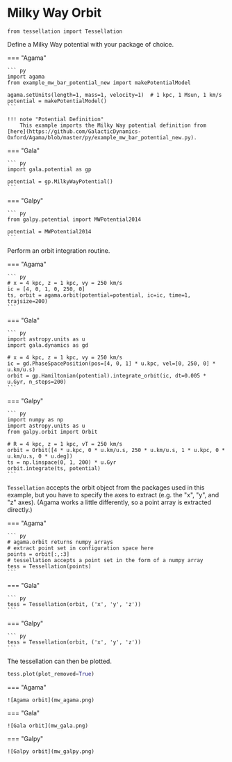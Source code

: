 # Milky Way Orbit

```
from tessellation import Tessellation
```

Define a Milky Way potential with your package of choice.

=== "Agama"

    ``` py
    import agama
    from example_mw_bar_potential_new import makePotentialModel

    agama.setUnits(length=1, mass=1, velocity=1)  # 1 kpc, 1 Msun, 1 km/s
    potential = makePotentialModel()
    ```

    !!! note "Potential Definition"
        This example imports the Milky Way potential definition from [here](https://github.com/GalacticDynamics-Oxford/Agama/blob/master/py/example_mw_bar_potential_new.py).

=== "Gala"

    ``` py
    import gala.potential as gp

    potential = gp.MilkyWayPotential()
    ```

=== "Galpy"

    ``` py
    from galpy.potential import MWPotential2014

    potential = MWPotential2014
    ```

Perform an orbit integration routine.

=== "Agama"

    ``` py
    # x = 4 kpc, z = 1 kpc, vy = 250 km/s
    ic = [4, 0, 1, 0, 250, 0]
    ts, orbit = agama.orbit(potential=potential, ic=ic, time=1, trajsize=200)
    ```

=== "Gala"

    ``` py
    import astropy.units as u
    import gala.dynamics as gd

    # x = 4 kpc, z = 1 kpc, vy = 250 km/s
    ic = gd.PhaseSpacePosition(pos=[4, 0, 1] * u.kpc, vel=[0, 250, 0] * u.km/u.s)
    orbit = gp.Hamiltonian(potential).integrate_orbit(ic, dt=0.005 * u.Gyr, n_steps=200)
    ```

=== "Galpy"

    ``` py
    import numpy as np
    import astropy.units as u
    from galpy.orbit import Orbit

    # R = 4 kpc, z = 1 kpc, vT = 250 km/s
    orbit = Orbit([4 * u.kpc, 0 * u.km/u.s, 250 * u.km/u.s, 1 * u.kpc, 0 * u.km/u.s, 0 * u.deg])
    ts = np.linspace(0, 1, 200) * u.Gyr
    orbit.integrate(ts, potential)
    ```


`Tessellation` accepts the orbit object from the packages used in this example, but you have to specify the axes to extract (e.g. the "x", "y", and "z" axes).
(Agama works a little differently, so a point array is extracted directly.)

=== "Agama"

    ``` py
    # agama.orbit returns numpy arrays
    # extract point set in configuration space here
    points = orbit[:,:3]
    # tessellation accepts a point set in the form of a numpy array
    tess = Tessellation(points)
    ```

=== "Gala"

    ``` py
    tess = Tessellation(orbit, ('x', 'y', 'z'))
    ```

=== "Galpy"

    ``` py
    tess = Tessellation(orbit, ('x', 'y', 'z'))
    ```

The tessellation can then be plotted.

``` py
tess.plot(plot_removed=True)
```

=== "Agama"

    ![Agama orbit](mw_agama.png)

=== "Gala"

    ![Gala orbit](mw_gala.png)

=== "Galpy"

    ![Galpy orbit](mw_galpy.png)
